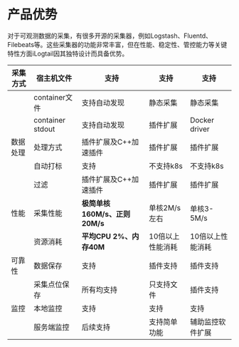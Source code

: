 # 产品优势

对于可观测数据的采集，有很多开源的采集器，例如Logstash、Fluentd、Filebeats等。这些采集器的功能非常丰富，但在性能、稳定性、管控能力等关键特性方面iLogtail因其独特设计而具备优势。

| 采集方式 | 宿主机文件            | 支持                     | 支持        | 支持            |
| ---- | ---------------- | ---------------------- | --------- | ------------- |
|      | container文件      | 支持自动发现                 | 静态采集      | 静态采集          |
|      | container stdout | 支持自动发现                 | 插件扩展      | Docker driver |
| 数据处理 | 处理方式             | 插件扩展及C++加速插件           | 插件扩展      | 插件扩展          |
|      | 自动打标             | 支持                     | 不支持k8s    | 不支持k8s        |
|      | 过滤               | 插件扩展及C++加速插件           | 插件扩展      | 插件扩展          |
| 性能   | 采集性能             | **极简单核160M/s、正则20M/s** | 单核2M/s左右  | 单核3-5M/s      |
|      | 资源消耗             | **平均CPU 2%、内存40M**     | 10倍以上性能消耗 | 10倍以上性能消耗     |
| 可靠性  | 数据保存             | 支持                     | 插件支持      | 插件支持          |
|      | 采集点位保存           | 所有均支持                  | 只支持文件     | 插件支持          |
| 监控   | 本地监控             | 支持                     | 支持        | 支持            |
|      | 服务端监控            | 后续支持                   | 支持简单功能    | 辅助监控软件扩展      |
